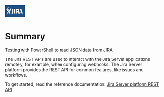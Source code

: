 ![alt text](https://github.com/mjoyce6500/jira-stuff/blob/master/files/JIRA.PNG "icon")
==========


# Summary
Testing with PowerShell to read JSON data from JIRA

 
The Jira REST APIs are used to interact with the Jira Server applications remotely, for example, when configuring webhooks. The Jira Server platform provides the REST API for common features, like issues and workflows.

To get started, read the reference documentation: [Jira Server platform REST API](https://docs.atlassian.com/software/jira/docs/api/REST/latest/)



